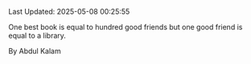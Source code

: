 Last Updated: 2025-05-08 00:25:55

One best book is equal to hundred good friends but one good friend is equal to a library.

By Abdul Kalam